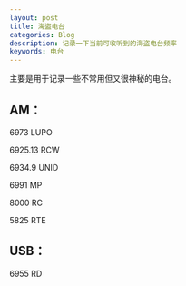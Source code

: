 ```yaml
---
layout: post
title: 海盗电台
categories: Blog
description: 记录一下当前可收听到的海盗电台频率
keywords: 电台
---
```


主要是用于记录一些不常用但又很神秘的电台。

AM：
--
6973  LUPO

6925.13   RCW

6934.9 UNID

6991 MP

8000 RC

5825 RTE

USB：
--
6955 RD
